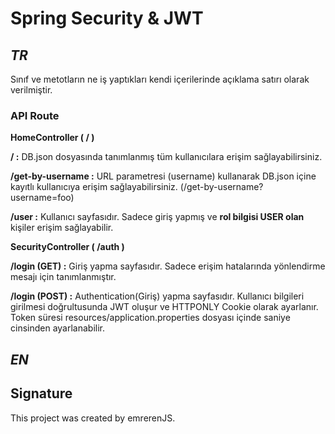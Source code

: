 # Spring Security & JWT
## _TR_

Sınıf ve metotların ne iş yaptıkları kendi içerilerinde açıklama satırı olarak
verilmiştir.

### API Route
**HomeController ( / )**

**/ :** DB.json dosyasında tanımlanmış tüm kullanıcılara erişim sağlayabilirsiniz.

**/get-by-username :** URL parametresi (username) kullanarak 
DB.json içine kayıtlı kullanıcıya erişim sağlayabilirsiniz.
(/get-by-username?username=foo)

**/user :**  Kullanıcı sayfasıdır. Sadece giriş yapmış ve
**rol bilgisi USER olan** kişiler erişim sağlayabilir.  





**SecurityController ( /auth )** 

**/login (GET) :** Giriş yapma sayfasıdır. Sadece erişim hatalarında
yönlendirme mesajı için tanımlanmıştır.

**/login (POST) :** Authentication(Giriş) yapma sayfasıdır. Kullanıcı
bilgileri girilmesi doğrultusunda JWT oluşur ve HTTPONLY Cookie olarak ayarlanır.
Token süresi resources/application.properties dosyası içinde saniye cinsinden ayarlanabilir.

## _EN_

## Signature
This project was created by emrerenJS.